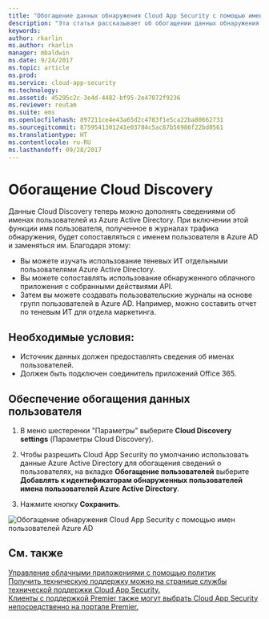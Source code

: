 ```yaml
---
title: "Обогащение данных обнаружения Cloud App Security с помощью имен пользователей Azure AD | Документы Майкрософт"
description: "Эта статья рассказывает об обогащении данных обнаружения Cloud App Security с помощью имен пользователей Azure AD."
keywords: 
author: rkarlin
ms.author: rkarlin
manager: mbaldwin
ms.date: 9/24/2017
ms.topic: article
ms.prod: 
ms.service: cloud-app-security
ms.technology: 
ms.assetid: 45295c2c-3e4d-4482-bf95-2e47072f9236
ms.reviewer: reutam
ms.suite: ems
ms.openlocfilehash: 897211ce4e43a65d2c4783f1e5ca22ba80662731
ms.sourcegitcommit: 8759541301241e03784c5ac87b56986f22bd0561
ms.translationtype: HT
ms.contentlocale: ru-RU
ms.lasthandoff: 09/28/2017
---
```

# <a name="cloud-discovery-enrichment"></a>Обогащение Cloud Discovery

Данные Cloud Discovery теперь можно дополнять сведениями об именах пользователей из Azure Active Directory. При включении этой функции имя пользователя, полученное в журналах трафика обнаружения, будет сопоставляться с именем пользователя в Azure AD и заменяться им. Благодаря этому:
-   Вы можете изучать использование теневых ИТ отдельными пользователями Azure Active Directory.
-   Вы можете сопоставлять использование обнаруженного облачного приложения с собранными действиями API.
-   Затем вы можете создавать пользовательские журналы на основе групп пользователей в Azure AD. Например, можно составить отчет по теневым ИТ для отдела маркетинга.


## <a name="prerequisites"></a>Необходимые условия:
- Источник данных должен предоставлять сведения об именах пользователей.
- Должен быть подключен соединитель приложений Office 365.

## <a name="enabling-user-data-enrichment"></a>Обеспечение обогащения данных пользователя 
    
1. В меню шестеренки "Параметры" выберите **Cloud Discovery settings** (Параметры Cloud Discovery).
     
2. Чтобы разрешить Cloud App Security по умолчанию использовать данные Azure Active Directory для обогащения сведений о пользователях, на вкладке **Обогащение пользователей** выберите **Добавлять к идентификаторам обнаруженных пользователей имена пользователей Azure Active Directory**.

3. Нажмите кнопку **Сохранить**.
 
![Обогащение обнаружения Cloud App Security с помощью имен пользователей Azure AD](./media/discovery-enrichment.png)
  

  
      
## <a name="see-also"></a>См. также  
[Управление облачными приложениями с помощью политик](control-cloud-apps-with-policies.md)   
[Получить техническую поддержку можно на странице службы технической поддержки Cloud App Security.](http://support.microsoft.com/oas/default.aspx?prid=16031)   
[Клиенты с поддержкой Premier также могут выбрать Cloud App Security непосредственно на портале Premier.](https://premier.microsoft.com/)  
    
      
  